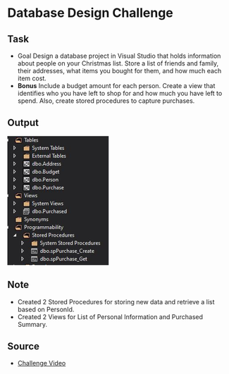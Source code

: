 # Database Design Challenge

## Task

- Goal Design a database project in Visual Studio that holds information about people on your Christmas list. Store a list of friends and family, their addresses, what items you bought for them, and how much each item cost. 
- **Bonus** Include a budget amount for each person. Create a view that identifies who you have left to shop for and how much you have left to spend. Also, create stored procedures to capture purchases. 
 
 ## Output
 
 ![Output](./output.JPG)
 
 ## Note
 
 - Created 2 Stored Procedures for storing new data and retrieve a list based on PersonId. 
 - Created 2 Views for List of Personal Information and Purchased Summary.
 
 ## Source
 
 - [Challenge Video](https://www.youtube.com/watch?v=pa21kl7tKlk&list=PLLWMQd6PeGY1VcJGocm1wwtFCZUrh2sc9&index=9)

